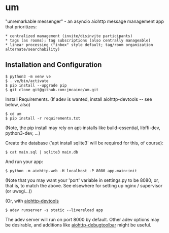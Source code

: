 # um
"unremarkable messenger" - an asyncio aiohttp message management app that prioritizes:

	* centralized management (invite/disinvite participants)
	* tags (as rooms); tag subscriptions (also centrally manageable)
	* linear processing ("inbox" style default; tag/room organization alternate/searchability)

## Installation and Configuration

	$ python3 -m venv ve
	$ . ve/bin/activate
	$ pip install --upgrade pip
	$ git clone git@github.com:jmcaine/um.git

Install Requirements.
(If adev is wanted, install aiohttp-devtools -- see below, also)

	$ cd um
	$ pip install -r requirements.txt

(Note, the pip install may rely on apt-installs like build-essential, libffi-dev, python3-dev, ...)

Create the database ('apt install sqlite3' will be required for this, of course):

	$ cat main.sql | sqlite3 main.db

And run your app:

	$ python -m aiohttp.web -H localhost -P 8080 app.main:init

(Note that you may want your 'port' variable in settings.py to be 8080; or, that is, to match the above.  See elsewhere for setting up nginx / supervisor (or uwsgi...))

(Or, with [aiohttp-devtools](https://github.com/aio-libs/aiohttp-devtools)

	$ adev runserver -s static --livereload app

The adev server will run on port 8000 by default.  Other adev options may be
desirable, and additions like [aiohttp-debugtoolbar](https://github.com/aio-libs/aiohttp-debugtoolbar)
might be useful.

